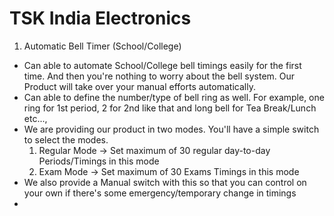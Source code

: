 # TSK India Electronics

1. Automatic Bell Timer (School/College)
- Can able to automate School/College bell timings easily for the first time. And then you're nothing to worry about the bell system. Our Product will take over your manual efforts automatically.
- Can able to define the number/type of bell ring as well. For example, one ring for 1st period, 2 for 2nd like that and long bell for Tea Break/Lunch etc...,
- We are providing our product in two modes. You'll have a simple switch to select the modes.
  1. Regular Mode -> Set maximum of 30 regular day-to-day Periods/Timings in this mode
  2. Exam Mode -> Set maximum of 30 Exams Timings in this mode
- We also provide a Manual switch with this so that you can control on your own if there's some emergency/temporary change in timings
- 
